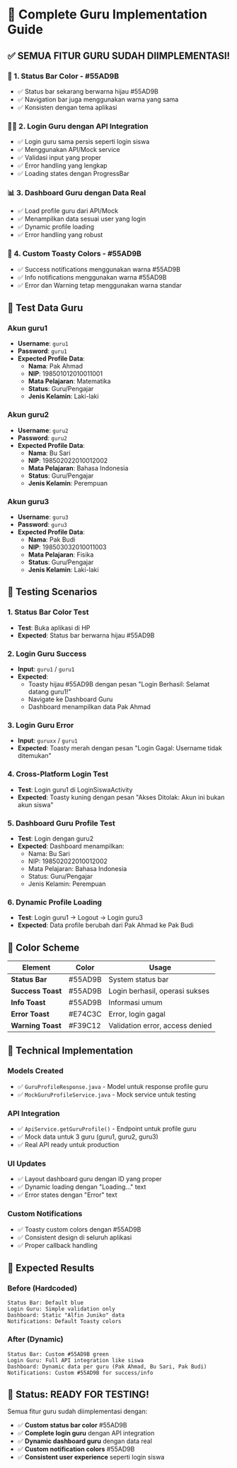 # 🎯 Complete Guru Implementation Guide

## ✅ SEMUA FITUR GURU SUDAH DIIMPLEMENTASI!

### **🎨 1. Status Bar Color - #55AD9B**
- ✅ Status bar sekarang berwarna hijau #55AD9B
- ✅ Navigation bar juga menggunakan warna yang sama
- ✅ Konsisten dengan tema aplikasi

### **👨‍🏫 2. Login Guru dengan API Integration**
- ✅ Login guru sama persis seperti login siswa
- ✅ Menggunakan API/Mock service
- ✅ Validasi input yang proper
- ✅ Error handling yang lengkap
- ✅ Loading states dengan ProgressBar

### **📊 3. Dashboard Guru dengan Data Real**
- ✅ Load profile guru dari API/Mock
- ✅ Menampilkan data sesuai user yang login
- ✅ Dynamic profile loading
- ✅ Error handling yang robust

### **🎨 4. Custom Toasty Colors - #55AD9B**
- ✅ Success notifications menggunakan warna #55AD9B
- ✅ Info notifications menggunakan warna #55AD9B
- ✅ Error dan Warning tetap menggunakan warna standar

## 🧪 Test Data Guru

### **Akun guru1**
- **Username**: `guru1`
- **Password**: `guru1`
- **Expected Profile Data**:
  - **Nama**: Pak Ahmad
  - **NIP**: 198501012010011001
  - **Mata Pelajaran**: Matematika
  - **Status**: Guru/Pengajar
  - **Jenis Kelamin**: Laki-laki

### **Akun guru2**
- **Username**: `guru2`
- **Password**: `guru2`
- **Expected Profile Data**:
  - **Nama**: Bu Sari
  - **NIP**: 198502022010012002
  - **Mata Pelajaran**: Bahasa Indonesia
  - **Status**: Guru/Pengajar
  - **Jenis Kelamin**: Perempuan

### **Akun guru3**
- **Username**: `guru3`
- **Password**: `guru3`
- **Expected Profile Data**:
  - **Nama**: Pak Budi
  - **NIP**: 198503032010011003
  - **Mata Pelajaran**: Fisika
  - **Status**: Guru/Pengajar
  - **Jenis Kelamin**: Laki-laki

## 🧪 Testing Scenarios

### **1. Status Bar Color Test**
- **Test**: Buka aplikasi di HP
- **Expected**: Status bar berwarna hijau #55AD9B

### **2. Login Guru Success**
- **Input**: `guru1` / `guru1`
- **Expected**: 
  - Toasty hijau #55AD9B dengan pesan "Login Berhasil: Selamat datang guru1!"
  - Navigate ke Dashboard Guru
  - Dashboard menampilkan data Pak Ahmad

### **3. Login Guru Error**
- **Input**: `guruxx` / `guru1`
- **Expected**: Toasty merah dengan pesan "Login Gagal: Username tidak ditemukan"

### **4. Cross-Platform Login Test**
- **Test**: Login guru1 di LoginSiswaActivity
- **Expected**: Toasty kuning dengan pesan "Akses Ditolak: Akun ini bukan akun siswa"

### **5. Dashboard Guru Profile Test**
- **Test**: Login dengan guru2
- **Expected**: Dashboard menampilkan:
  - Nama: Bu Sari
  - NIP: 198502022010012002
  - Mata Pelajaran: Bahasa Indonesia
  - Status: Guru/Pengajar
  - Jenis Kelamin: Perempuan

### **6. Dynamic Profile Loading**
- **Test**: Login guru1 → Logout → Login guru3
- **Expected**: Data profile berubah dari Pak Ahmad ke Pak Budi

## 🎨 Color Scheme

| Element | Color | Usage |
|---------|-------|-------|
| **Status Bar** | #55AD9B | System status bar |
| **Success Toast** | #55AD9B | Login berhasil, operasi sukses |
| **Info Toast** | #55AD9B | Informasi umum |
| **Error Toast** | #E74C3C | Error, login gagal |
| **Warning Toast** | #F39C12 | Validation error, access denied |

## 🔧 Technical Implementation

### **Models Created**
- ✅ `GuruProfileResponse.java` - Model untuk response profile guru
- ✅ `MockGuruProfileService.java` - Mock service untuk testing

### **API Integration**
- ✅ `ApiService.getGuruProfile()` - Endpoint untuk profile guru
- ✅ Mock data untuk 3 guru (guru1, guru2, guru3)
- ✅ Real API ready untuk production

### **UI Updates**
- ✅ Layout dashboard guru dengan ID yang proper
- ✅ Dynamic loading dengan "Loading..." text
- ✅ Error states dengan "Error" text

### **Custom Notifications**
- ✅ Toasty custom colors dengan #55AD9B
- ✅ Consistent design di seluruh aplikasi
- ✅ Proper callback handling

## 🎯 Expected Results

### **Before (Hardcoded)**
```
Status Bar: Default blue
Login Guru: Simple validation only
Dashboard: Static "Alfin Juniko" data
Notifications: Default Toasty colors
```

### **After (Dynamic)**
```
Status Bar: Custom #55AD9B green
Login Guru: Full API integration like siswa
Dashboard: Dynamic data per guru (Pak Ahmad, Bu Sari, Pak Budi)
Notifications: Custom #55AD9B for success/info
```

## 🎉 Status: READY FOR TESTING!

Semua fitur guru sudah diimplementasi dengan:
- ✅ **Custom status bar color** #55AD9B
- ✅ **Complete login guru** dengan API integration
- ✅ **Dynamic dashboard guru** dengan data real
- ✅ **Custom notification colors** #55AD9B
- ✅ **Consistent user experience** seperti login siswa

